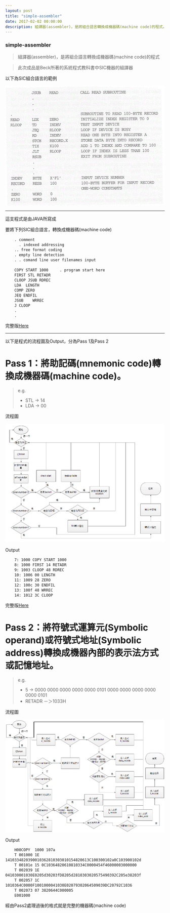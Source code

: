 ```yaml
---
layout: post
title: "simple-assembler"
date: 2017-02-02 00:00:00
description: 組譯器(assembler)，是將組合語言轉換成機器碼(machine code)的程式。
---
```


### simple-assembler

> 組譯器(assembler)，是將組合語言轉換成機器碼(machine code)的程式

> 此次成品是Beck所著的系統程式教科書中SIC機器的組譯器

以下為SIC組合語言的範例

![GIF](../assets/img/sp01.gif)

***

這支程式是由JAVA所寫成

要將下列SIC組合語言，轉換成機器碼(machine code)

        . comment
          . indexed addressing
        .. free format coding
        . empty line detection
        . . comand line user filenames input
        
        COPY START 1000		. program start here
        FIRST STL RETADR
        CLOOP JSUB RDREC
        LDA  LENGTH
        COMP ZERO
        JEQ ENDFIL
        JSUB 	WRREC
        J CLOOP
        .
        .

完整版[Here](https://github.com/AndsLog/simple-assembler/blob/master/test.txt)

***

以下是程式的流程圖及Output，分為Pass 1及Pass 2

# Pass 1：將助記碼(mnemonic code)轉換成機器碼(machine code)。

> e.g.
>- STL -> 14
>- LDA -> 00

流程圖

![PNG](../assets/img/pass1.PNG)

Output

        7: 1000 COPY START 1000
        8: 1000 FIRST 14 RETADR
        9: 1003 CLOOP 48 RDREC
        10: 1006 00 LENGTH
        11: 1009 28 ZERO
        12: 100c 30 ENDFIL
        13: 100f 48 WRREC
        14: 1012 3C CLOOP

完整版[Here](https://github.com/AndsLog/simple-assembler/blob/master/out.txt)

# Pass 2：將符號式運算元(Symbolic operand)或符號式地址(Symbolic address)轉換成機器內部的表示法方式或記憶地址。

> e.g. 
>- 5 -> 0000 0000 0000 0000 0000 0101 0000 0000 0000 0000 0000 0101
>- RETADR －＞1033H

流程圖

![PNG](../assets/img/pass2.PNG)

Output

        H00COPY  1000 107a
        T 001000 1E 1410334820390010362810303010154820613C100300102a0C103900102d
        T 00101e 15 0C10364820610810334C0000454f46000003000000
        T 002039 1E 041030001030E0205d30203fD8205d2810303020575490392C205e38203f
        T 002057 1C 1010364C0000F1001000041030E02079302064509039DC20792C1036
        T 002073 07 3820644C000005
        E001000

經由Pass2處理過後的格式就是完整的機器碼(machine code)
